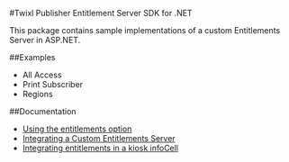#Twixl Publisher Entitlement Server SDK for .NET

This package contains sample implementations of a custom Entitlements Server in ASP.NET.

##Examples

* All Access
* Print Subscriber
* Regions

##Documentation

* [Using the entitlements option](https://help.twixlmedia.com/hc/en-us/articles/115000739405-Using-the-Entitlements-option)
* [Integrating a Custom Entitlements Server](https://help.twixlmedia.com/hc/en-us/articles/115000732265-Integrating-a-Custom-Entitlements-Server)
* [Integrating entitlements in a kiosk infoCell](https://help.twixlmedia.com/hc/en-us/articles/115000739705)

